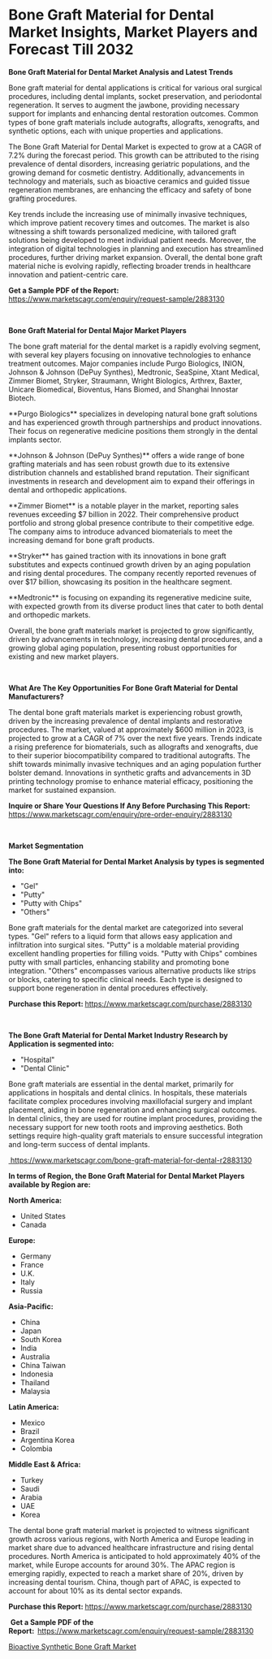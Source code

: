 <p><h1>Bone Graft Material for Dental Market Insights, Market Players and Forecast Till 2032</h1></p><p><strong>Bone Graft Material for Dental Market Analysis and Latest Trends</strong></p>
<p><p>Bone graft material for dental applications is critical for various oral surgical procedures, including dental implants, socket preservation, and periodontal regeneration. It serves to augment the jawbone, providing necessary support for implants and enhancing dental restoration outcomes. Common types of bone graft materials include autografts, allografts, xenografts, and synthetic options, each with unique properties and applications.</p><p>The Bone Graft Material for Dental Market is expected to grow at a CAGR of 7.2% during the forecast period. This growth can be attributed to the rising prevalence of dental disorders, increasing geriatric populations, and the growing demand for cosmetic dentistry. Additionally, advancements in technology and materials, such as bioactive ceramics and guided tissue regeneration membranes, are enhancing the efficacy and safety of bone grafting procedures.</p><p>Key trends include the increasing use of minimally invasive techniques, which improve patient recovery times and outcomes. The market is also witnessing a shift towards personalized medicine, with tailored graft solutions being developed to meet individual patient needs. Moreover, the integration of digital technologies in planning and execution has streamlined procedures, further driving market expansion. Overall, the dental bone graft material niche is evolving rapidly, reflecting broader trends in healthcare innovation and patient-centric care.</p></p>
<p><strong>Get a Sample PDF of the Report:&nbsp;</strong> <a href="https://www.marketscagr.com/enquiry/request-sample/2883130?utm_campaign=2097&utm_medium=2&utm_source=Github&utm_content=ia&utm_term=13032025&utm_id=bone-graft-material-for-dental">https://www.marketscagr.com/enquiry/request-sample/2883130</a></p>
<p>&nbsp;</p>
<p><strong>Bone Graft Material for Dental Major Market Players</strong></p>
<p><p>The bone graft material for the dental market is a rapidly evolving segment, with several key players focusing on innovative technologies to enhance treatment outcomes. Major companies include Purgo Biologics, INION, Johnson & Johnson (DePuy Synthes), Medtronic, SeaSpine, Xtant Medical, Zimmer Biomet, Stryker, Straumann, Wright Biologics, Arthrex, Baxter, Unicare Biomedical, Bioventus, Hans Biomed, and Shanghai Innostar Biotech.</p><p>**Purgo Biologics** specializes in developing natural bone graft solutions and has experienced growth through partnerships and product innovations. Their focus on regenerative medicine positions them strongly in the dental implants sector.</p><p>**Johnson & Johnson (DePuy Synthes)** offers a wide range of bone grafting materials and has seen robust growth due to its extensive distribution channels and established brand reputation. Their significant investments in research and development aim to expand their offerings in dental and orthopedic applications.</p><p>**Zimmer Biomet** is a notable player in the market, reporting sales revenues exceeding $7 billion in 2022. Their comprehensive product portfolio and strong global presence contribute to their competitive edge. The company aims to introduce advanced biomaterials to meet the increasing demand for bone graft products.</p><p>**Stryker** has gained traction with its innovations in bone graft substitutes and expects continued growth driven by an aging population and rising dental procedures. The company recently reported revenues of over $17 billion, showcasing its position in the healthcare segment.</p><p>**Medtronic** is focusing on expanding its regenerative medicine suite, with expected growth from its diverse product lines that cater to both dental and orthopedic markets.</p><p>Overall, the bone graft materials market is projected to grow significantly, driven by advancements in technology, increasing dental procedures, and a growing global aging population, presenting robust opportunities for existing and new market players.</p></p>
<p>&nbsp;</p>
<p><strong>What Are The Key Opportunities For Bone Graft Material for Dental Manufacturers?</strong></p>
<p><p>The dental bone graft materials market is experiencing robust growth, driven by the increasing prevalence of dental implants and restorative procedures. The market, valued at approximately $600 million in 2023, is projected to grow at a CAGR of 7% over the next five years. Trends indicate a rising preference for biomaterials, such as allografts and xenografts, due to their superior biocompatibility compared to traditional autografts. The shift towards minimally invasive techniques and an aging population further bolster demand. Innovations in synthetic grafts and advancements in 3D printing technology promise to enhance material efficacy, positioning the market for sustained expansion.</p></p>
<p><strong>Inquire or Share Your Questions If Any Before Purchasing This Report:</strong> <a href="https://www.marketscagr.com/enquiry/pre-order-enquiry/2883130?utm_campaign=2097&utm_medium=2&utm_source=Github&utm_content=ia&utm_term=13032025&utm_id=bone-graft-material-for-dental">https://www.marketscagr.com/enquiry/pre-order-enquiry/2883130</a></p>
<p>&nbsp;</p>
<p><strong>Market Segmentation</strong></p>
<p><strong>The Bone Graft Material for Dental Market Analysis by types is segmented into:</strong></p>
<p><ul><li>"Gel"</li><li>"Putty"</li><li>"Putty with Chips"</li><li>"Others"</li></ul></p>
<p><p>Bone graft materials for the dental market are categorized into several types. "Gel" refers to a liquid form that allows easy application and infiltration into surgical sites. "Putty" is a moldable material providing excellent handling properties for filling voids. "Putty with Chips" combines putty with small particles, enhancing stability and promoting bone integration. "Others" encompasses various alternative products like strips or blocks, catering to specific clinical needs. Each type is designed to support bone regeneration in dental procedures effectively.</p></p>
<p><strong>Purchase this Report:&nbsp;</strong><a href="https://www.marketscagr.com/purchase/2883130?utm_campaign=2097&utm_medium=2&utm_source=Github&utm_content=ia&utm_term=13032025&utm_id=bone-graft-material-for-dental">https://www.marketscagr.com/purchase/2883130</a></p>
<p>&nbsp;</p>
<p><strong>The Bone Graft Material for Dental Market Industry Research by Application is segmented into:</strong></p>
<p><ul><li>"Hospital"</li><li>"Dental Clinic"</li></ul></p>
<p><p>Bone graft materials are essential in the dental market, primarily for applications in hospitals and dental clinics. In hospitals, these materials facilitate complex procedures involving maxillofacial surgery and implant placement, aiding in bone regeneration and enhancing surgical outcomes. In dental clinics, they are used for routine implant procedures, providing the necessary support for new tooth roots and improving aesthetics. Both settings require high-quality graft materials to ensure successful integration and long-term success of dental implants.</p></p>
<p><a href="https://www.marketscagr.com/bone-graft-material-for-dental-r2883130?utm_campaign=2097&utm_medium=2&utm_source=Github&utm_content=ia&utm_term=13032025&utm_id=bone-graft-material-for-dental">&nbsp;https://www.marketscagr.com/bone-graft-material-for-dental-r2883130</a></p>
<p><strong>In terms of Region, the Bone Graft Material for Dental Market Players available by Region are:</strong></p>
<p>
    <p> <strong> North America: </strong>
        <ul>
            <li>United States</li>
            <li>Canada</li>
        </ul>
        </p> 
    <p> <strong> Europe: </strong>
        <ul>
            <li>Germany</li>
            <li>France</li>
            <li>U.K.</li>
            <li>Italy</li>
            <li>Russia</li>
        </ul>
        </p> 
    <p> <strong> Asia-Pacific: </strong>
        <ul>
            <li>China</li>
            <li>Japan</li>
            <li>South Korea</li>
            <li>India</li>
            <li>Australia</li>
            <li>China Taiwan</li>
            <li>Indonesia</li>
            <li>Thailand</li>
            <li>Malaysia</li>
        </ul>
        </p> 
    <p> <strong> Latin America: </strong>
        <ul>
            <li>Mexico</li>
            <li>Brazil</li>
            <li>Argentina Korea</li>
            <li>Colombia</li>
        </ul>
        </p> 
    <p> <strong> Middle East & Africa: </strong>
        <ul>
            <li>Turkey</li>
            <li>Saudi</li>
            <li>Arabia</li>
            <li>UAE</li>
            <li>Korea</li>
        </ul>
    </p>
    </p>
<p><p>The dental bone graft material market is projected to witness significant growth across various regions, with North America and Europe leading in market share due to advanced healthcare infrastructure and rising dental procedures. North America is anticipated to hold approximately 40% of the market, while Europe accounts for around 30%. The APAC region is emerging rapidly, expected to reach a market share of 20%, driven by increasing dental tourism. China, though part of APAC, is expected to account for about 10% as its dental sector expands.</p></p>
<p><strong>Purchase this Report: </strong><a href="https://www.marketscagr.com/purchase/2883130?utm_campaign=2097&utm_medium=2&utm_source=Github&utm_content=ia&utm_term=13032025&utm_id=bone-graft-material-for-dental">https://www.marketscagr.com/purchase/2883130</a></p>
<p>&nbsp;<strong>Get a Sample PDF of the Report:&nbsp;&nbsp;</strong><a href="https://www.marketscagr.com/enquiry/request-sample/2883130?utm_campaign=2097&utm_medium=2&utm_source=Github&utm_content=ia&utm_term=13032025&utm_id=bone-graft-material-for-dental">https://www.marketscagr.com/enquiry/request-sample/2883130</a></p>
<p><strong></strong></p>
<p><p><a href="https://github.com/lylyparadise/Market-Research-Report-List-6/blob/main/bioactive-synthetic-bone-graft-market.md?utm_campaign=2097&utm_medium=2&utm_source=Github&utm_content=ia&utm_term=13032025&utm_id=bone-graft-material-for-dental">Bioactive Synthetic Bone Graft Market</a></p></p>